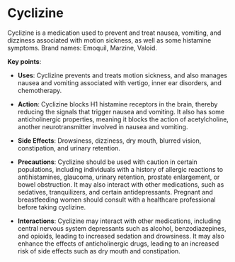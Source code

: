 # Cyclizine

Cyclizine is a medication used to prevent and treat nausea, vomiting, and dizziness associated with motion sickness, as well as some histamine symptoms. Brand names: Emoquil, Marzine, Valoid.

**Key points**:

* **Uses**: Cyclizine prevents and treats motion sickness, and also manages nausea and vomiting associated with vertigo, inner ear disorders, and chemotherapy.

* **Action**: Cyclizine blocks H1 histamine receptors in the brain, thereby reducing the signals that trigger nausea and vomiting. It also has some anticholinergic properties, meaning it blocks the action of acetylcholine, another neurotransmitter involved in nausea and vomiting.

* **Side Effects**: Drowsiness, dizziness, dry mouth, blurred vision, constipation, and urinary retention.
 
* **Precautions**: Cyclizine should be used with caution in certain populations, including individuals with a history of allergic reactions to antihistamines, glaucoma, urinary retention, prostate enlargement, or bowel obstruction. It may also interact with other medications, such as sedatives, tranquilizers, and certain antidepressants. Pregnant and breastfeeding women should consult with a healthcare professional before taking cyclizine.

* **Interactions**: Cyclizine may interact with other medications, including central nervous system depressants such as alcohol, benzodiazepines, and opioids, leading to increased sedation and drowsiness. It may also enhance the effects of anticholinergic drugs, leading to an increased risk of side effects such as dry mouth and constipation.

